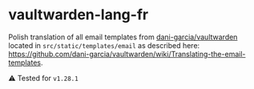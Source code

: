 # vaultwarden-lang-fr

Polish translation of all email templates from [dani-garcia/vaultwarden](https://github.com/dani-garcia/vaultwarden)
located in `src/static/templates/email` as described here: https://github.com/dani-garcia/vaultwarden/wiki/Translating-the-email-templates.

⚠️ Tested for `v1.28.1`